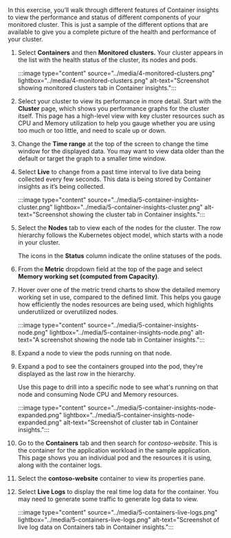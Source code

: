 In this exercise, you’ll walk through different features of Container insights to view the performance and status of different components of your monitored cluster. This is just a sample of the different options that are available to give you a complete picture of the health and performance of your cluster.

1. Select **Containers** and then **Monitored clusters.** Your cluster appears in the list with the health status of the cluster, its nodes and pods.  

    :::image type="content" source="../media/4-monitored-clusters.png" lightbox="../media/4-monitored-clusters.png" alt-text="Screenshot showing monitored clusters tab in Container insights.":::

1. Select your cluster to view its performance in more detail. Start with the **Cluster** page, which shows you performance graphs for the cluster itself. This page has a high-level view with key cluster resources such as CPU and Memory utilization to help you gauge whether you are using too much or too little, and need to scale up or down.
1. Change the **Time range** at the top of the screen to change the time window for the displayed data. You may want to view data older than the default or target the graph to a smaller time window.
1. Select **Live** to change from a past time interval to live data being collected every few seconds. This data is being stored by Container insights as it’s being collected.

     :::image type="content" source="../media/5-container-insights-cluster.png" lightbox="../media/5-container-insights-cluster.png" alt-text="Screenshot showing the cluster tab in Container insights.":::

1. Select the **Nodes** tab to view each of the nodes for the cluster. The row hierarchy follows the Kubernetes object model, which starts with a node in your cluster.

     The icons in the **Status** column indicate the online statuses of the pods.
1. From the **Metric** dropdown field at the top of the page and select **Memory working set (computed from Capacity)**.

1. Hover over one of the metric trend charts to show the detailed memory working set in use, compared to the defined limit. This helps you gauge how efficiently the nodes resources are being used, which highlights underutilized or overutilized nodes.

    :::image type="content" source="../media/5-container-insights-node.png" lightbox="../media/5-container-insights-node.png" alt-text="A screenshot showing the node tab in Container insights.":::  

1. Expand a node to view the pods running on that node. 

1. Expand a pod to see the containers grouped into the pod, they're displayed as the last row in the hierarchy.  

    Use this page to drill into a specific node to see what's running on that node and consuming Node CPU and Memory resources.

    :::image type="content" source="../media/5-container-insights-node-expanded.png" lightbox="../media/5-container-insights-node-expanded.png" alt-text="Screenshot of cluster tab in Container insights.":::

1. Go to the **Containers** tab and then search for *contoso-website*. This is the container for the application workload in the sample application. This page shows you an individual pod and the resources it is using, along with the container logs.

1. Select the **contoso-website** container to view its properties pane.

1. Select **Live Logs**  to display the real time log data for the container. You may need to generate some traffic to generate log data to view.

    :::image type="content" source="../media/5-containers-live-logs.png" lightbox="../media/5-containers-live-logs.png" alt-text="Screenshot of live log data on Containers tab in Container insights.":::
